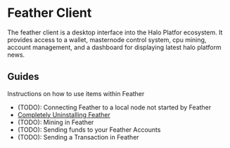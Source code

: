 # Feather Client

The feather client is a desktop interface into the Halo Platfor ecosystem. It provides access to a wallet, masternode control system, cpu mining, account management, and a dashboard for displaying latest halo platform news.

## Guides

Instructions on how to use items within Feather

- (TODO): Connecting Feather to a local node not started by Feather
- [Completely Uninstalling Feather](../Guides/Feather/uninstalling-completely.md)
- (TODO): Mining in Feather
- (TODO): Sending funds to your Feather Accounts
- (TODO): Sending a Transaction in Feather
